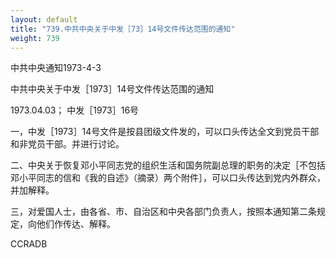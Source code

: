 ```yaml
---
layout: default
title: "739.中共中央关于中发［73］14号文件传达范围的通知"
weight: 739
---
```


中共中央通知1973-4-3

中共中央关于中发［1973］14号文件传达范围的通知

1973.04.03； 中发［1973］16号

一，中发［1973］14号文件是按县团级文件发的，可以口头传达全文到党员干部和非党员干部。并进行讨论。

二、中央关于恢复邓小平同志党的组织生活和国务院副总理的职务的决定［不包括邓小平同志的信和《我的自述》（摘录）两个附件］，可以口头传达到党内外群众，并加解释。

三，对爱国人士，由各省、市、自治区和中央各部门负责人，按照本通知第二条规定，向他们作传达、解释。

CCRADB

